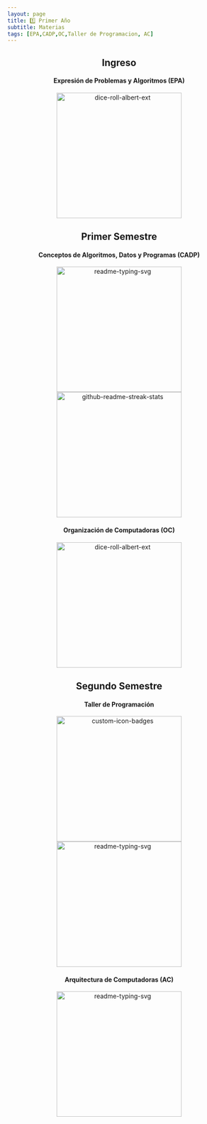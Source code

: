 ```yaml
---
layout: page
title: 1️⃣ Primer Año
subtitle: Materias
tags: [EPA,CADP,OC,Taller de Programacion, AC]
---
```


<div align = "center">
 

<h2>Ingreso</h2>

<h4>Expresión de Problemas y Algoritmos (EPA)</h4>



<a href="https://github.com/Fabian-Martinez-Rincon/EPA"><img width="282" src="https://denvercoder1-github-readme-stats.vercel.app/api/pin/?username=Fabian-Martinez-Rincon&repo=EPA&bg_color=eaeaea&title_color=00000&icon_color=000000&hide_border=true&show_icons=true" alt="dice-roll-albert-ext"></a>


<!--2a2a2b-->

<h2>Primer Semestre</h2>

<h4>Conceptos de Algoritmos, Datos y Programas (CADP)</h4>



<a href="https://github.com/Fabian-Martinez-Rincon/CADP"><img width="282" src="https://denvercoder1-github-readme-stats.vercel.app/api/pin/?username=Fabian-Martinez-Rincon&repo=CADP&theme=react&bg_color=2a2a2b&title_color=00000&icon_color=F8D866&hide_border=true&show_icons=false" alt="readme-typing-svg"></a>
<a href="https://github.com/OmgCopito95/CADP"><img width="282" src="https://denvercoder1-github-readme-stats.vercel.app/api/pin/?username=OmgCopito95&repo=CADP&theme=react&bg_color=2a2a2b&title_color=F85D7F&icon_color=F8D866&hide_border=true&show_icons=false" alt="github-readme-streak-stats"></a>


<h4>Organización de Computadoras (OC)</h4>

<a href="https://github.com/Fabian-Martinez-Rincon/Organizacion_de_Computadoras"><img width="282" src="https://denvercoder1-github-readme-stats.vercel.app/api/pin/?username=Fabian-Martinez-Rincon&repo=Organizacion_de_Computadoras&theme=react&bg_color=2a2a2b&title_color=00000&icon_color=F8D866&hide_border=true&show_icons=false" alt="dice-roll-albert-ext"></a>


<h2>Segundo Semestre</h2>

<h4>Taller de Programación</h4>


<a href="https://github.com/Fabian-Martinez-Rincon/Taller-de-Programacion"><img width="282" src="https://denvercoder1-github-readme-stats.vercel.app/api/pin/?username=Fabian-Martinez-Rincon&repo=Taller-de-Programacion&theme=react&bg_color=2a2a2b&title_color=00000&icon_color=F8D866&hide_border=true&show_icons=false" alt="custom-icon-badges"></a>
<a href="https://github.com/OmgCopito95/Taller-de-Programacion"><img width="282" src="https://denvercoder1-github-readme-stats.vercel.app/api/pin/?username=OmgCopito95&repo=Taller-de-Programacion&hide_border=true&bg_color=2a2a2b&title_color=F85D7F&icon_color=F8D866&theme=react&show_icons=false" alt="readme-typing-svg"></a>


<h4>Arquitectura de Computadoras (AC)</h4>

<a href="https://github.com/Fabian-Martinez-Rincon/Arquitectura-de-Computadoras"><img width="282" src="https://denvercoder1-github-readme-stats.vercel.app/api/pin/?username=Fabian-Martinez-Rincon&repo=Arquitectura-de-Computadoras&theme=react&bg_color=2a2a2b&title_color=00000&icon_color=F8D866&hide_border=true&show_icons=false" alt="readme-typing-svg"></a>



</div>